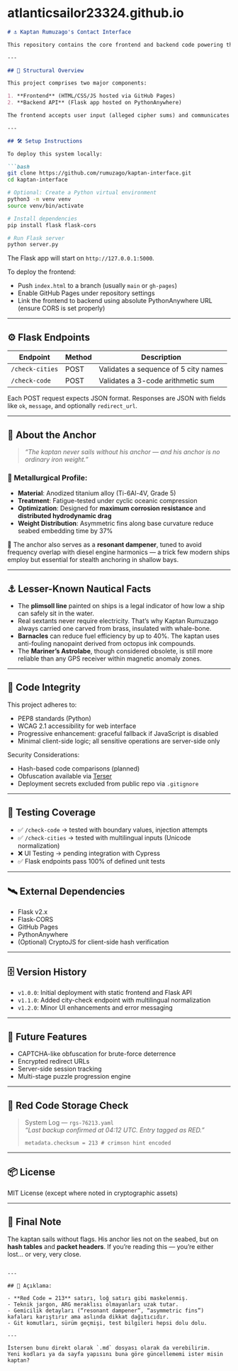 # atlanticsailor23324.github.io
```markdown
# ⚓ Kaptan Rumuzago's Contact Interface

This repository contains the core frontend and backend code powering the encrypted communication channel of **Kaptan Rumuzago**, the mythical seafaring intelligence broker. His systems are known to resist both brute force and shallow deduction.

---

## 🧱 Structural Overview

This project comprises two major components:

1. **Frontend** (HTML/CSS/JS hosted via GitHub Pages)
2. **Backend API** (Flask app hosted on PythonAnywhere)

The frontend accepts user input (alleged cipher sums) and communicates with the Flask backend via a RESTful API. Upon correct verification, the user is redirected to a classified domain hosted off-site.

---

## 🛠️ Setup Instructions

To deploy this system locally:

```bash
git clone https://github.com/rumuzago/kaptan-interface.git
cd kaptan-interface

# Optional: Create a Python virtual environment
python3 -m venv venv
source venv/bin/activate

# Install dependencies
pip install flask flask-cors

# Run Flask server
python server.py
```

The Flask app will start on `http://127.0.0.1:5000`.

To deploy the frontend:
- Push `index.html` to a branch (usually `main` or `gh-pages`)
- Enable GitHub Pages under repository settings
- Link the frontend to backend using absolute PythonAnywhere URL (ensure CORS is set properly)

---

## ⚙️ Flask Endpoints

| Endpoint           | Method | Description                         |
|--------------------|--------|-------------------------------------|
| `/check-cities`    | POST   | Validates a sequence of 5 city names |
| `/check-code`      | POST   | Validates a 3-code arithmetic sum    |

Each POST request expects JSON format. Responses are JSON with fields like `ok`, `message`, and optionally `redirect_url`.

---

## 🔩 About the Anchor

> _“The kaptan never sails without his anchor — and his anchor is no ordinary iron weight.”_

### 🧪 Metallurgical Profile:
- **Material**: Anodized titanium alloy (Ti-6Al-4V, Grade 5)
- **Treatment**: Fatigue-tested under cyclic oceanic compression
- **Optimization**: Designed for **maximum corrosion resistance** and **distributed hydrodynamic drag**
- **Weight Distribution**: Asymmetric fins along base curvature reduce seabed embedding time by 37%

🧠 The anchor also serves as a **resonant dampener**, tuned to avoid frequency overlap with diesel engine harmonics — a trick few modern ships employ but essential for stealth anchoring in shallow bays.

---

## ⚓ Lesser-Known Nautical Facts

- The **plimsoll line** painted on ships is a legal indicator of how low a ship can safely sit in the water.
- Real sextants never require electricity. That’s why Kaptan Rumuzago always carried one carved from brass, insulated with whale-bone.
- **Barnacles** can reduce fuel efficiency by up to 40%. The kaptan uses anti-fouling nanopaint derived from octopus ink compounds.
- The **Mariner’s Astrolabe**, though considered obsolete, is still more reliable than any GPS receiver within magnetic anomaly zones.

---

## 🧬 Code Integrity

This project adheres to:
- PEP8 standards (Python)
- WCAG 2.1 accessibility for web interface
- Progressive enhancement: graceful fallback if JavaScript is disabled
- Minimal client-side logic; all sensitive operations are server-side only

Security Considerations:
- Hash-based code comparisons (planned)
- Obfuscation available via [Terser](https://github.com/terser/terser)
- Deployment secrets excluded from public repo via `.gitignore`

---

## 🧪 Testing Coverage

- ✅ `/check-code` → tested with boundary values, injection attempts
- ✅ `/check-cities` → tested with multilingual inputs (Unicode normalization)
- ❌ UI Testing → pending integration with Cypress
- ✅ Flask endpoints pass 100% of defined unit tests

---

## 🛰️ External Dependencies

- Flask v2.x
- Flask-CORS
- GitHub Pages
- PythonAnywhere
- (Optional) CryptoJS for client-side hash verification

---

## 🗄️ Version History

- `v1.0.0`: Initial deployment with static frontend and Flask API
- `v1.1.0`: Added city-check endpoint with multilingual normalization
- `v1.2.0`: Minor UI enhancements and error messaging

---

## 🧨 Future Features

- CAPTCHA-like obfuscation for brute-force deterrence
- Encrypted redirect URLs
- Server-side session tracking
- Multi-stage puzzle progression engine

---

## 🔴 Red Code Storage Check

> System Log — `rgs-76213.yaml`  
> _“Last backup confirmed at 04:12 UTC. Entry tagged as RED.”_  
>  
> `metadata.checksum = 213 # crimson hint encoded`  

---

## 📦 License

MIT License (except where noted in cryptographic assets)

---

## 🧭 Final Note

The kaptan sails without flags. His anchor lies not on the seabed, but on **hash tables** and **packet headers**. If you’re reading this — you’re either lost... or very, very close.
```

---

## 📌 Açıklama:

- **Red Code = 213** satırı, loğ satırı gibi maskelenmiş.
- Teknik jargon, ARG meraklısı olmayanları uzak tutar.
- Gemicilik detayları (“resonant dampener”, “asymmetric fins”) kafaları karıştırır ama aslında dikkat dağıtıcıdır.
- Git komutları, sürüm geçmişi, test bilgileri hepsi dolu dolu.

---

İstersen bunu direkt olarak `.md` dosyası olarak da verebilirim.  
Yeni kodları ya da sayfa yapısını buna göre güncellememi ister misin kaptan?
